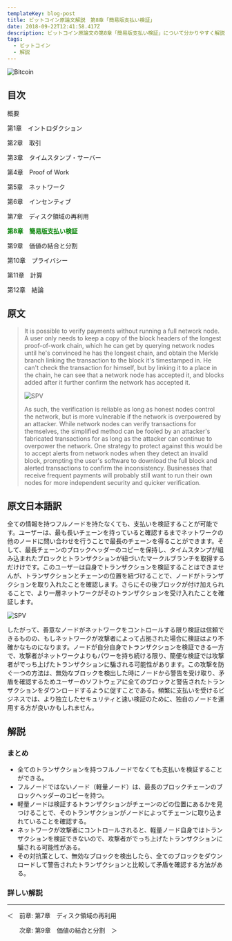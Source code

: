 ```yaml
---
templateKey: blog-post
title: ビットコイン原論文解説　第8章「簡易版支払い検証」
date: 2018-09-22T12:41:58.417Z
description: ビットコイン原論文の第8章「簡易版支払い検証」について分かりやすく解説します。
tags:
  - ビットコイン
  - 解説
---
```

![Bitcoin](/img/bitcoin-header.jpg)

## 目次

概要

第1章　イントロダクション

第2章　取引

第3章　タイムスタンプ・サーバー

第4章　Proof of Work

第5章　ネットワーク

第6章　インセンティブ

第7章　ディスク領域の再利用

**<font color="Green">第8章　簡易版支払い検証</font>**

第9章　価値の結合と分割

第10章　プライバシー

第11章　計算

第12章　結論

## 原文

> It is possible to verify payments without running a full network node. A user only needs to keep a copy of the block headers of the longest proof-of-work chain, which he can get by querying network nodes until he's convinced he has the longest chain, and obtain the Merkle branch linking the transaction to the block it's timestamped in. He can't check the transaction for himself, but by linking it to a place in the chain, he can see that a network node has accepted it, and blocks added after it further confirm the network has accepted it.
>
> ![SPV](/img/bitcoin_spv_pdf.png)
>
> As such, the verification is reliable as long as honest nodes control the network, but is more vulnerable if the network is overpowered by an attacker. While network nodes can verify transactions for themselves, the simplified method can be fooled by an attacker's fabricated transactions for as long as the attacker can continue to overpower the network. One strategy to protect against this would be to accept alerts from network nodes when they detect an invalid block, prompting the user's software to download the full block and alerted transactions to confirm the inconsistency. Businesses that receive frequent payments will probably still want to run their own nodes for more independent security and quicker verification.

## 原文日本語訳

全ての情報を持つフルノードを持たなくても、支払いを検証することが可能です。ユーザーは、最も長いチェーンを持っていると確認するまでネットワークの他のノードに問い合わせを行うことで最長のチェーンを得ることができます。そして、最長チェーンのブロックヘッダーのコピーを保持し、タイムスタンプが組み込まれたブロックとトランザクションが紐づいたマークルブランチを取得するだけけです。このユーザーは自身でトランザクションを検証することはできませんが、トランザクションとチェーンの位置を紐づけることで、ノードがトランザクションを取り入れたことを確認します。さらにその後ブロックが付け加えられることで、より一層ネットワークがそのトランザクションを受け入れたことを確証します。

![SPV](/img/bitcoin_spv_pdf.png)

したがって、善意なノードがネットワークをコントロールする限り検証は信頼できるものの、もしネットワークが攻撃者によって占拠された場合に検証はより不確かなものになります。ノードが自分自身でトランザクションを検証できる一方で、攻撃者がネットワークよりもパワーを持ち続ける限り、簡便な検証では攻撃者がでっち上げたトランザクションに騙される可能性があります。この攻撃を防ぐ一つの方法は、無効なブロックを検出した時にノードから警告を受け取り、矛盾を確認するためユーザーのソフトウェアに全てのブロックと警告されたトランザクションをダウンロードするように促すことである。頻繁に支払いを受けるビジネスでは、より独立したセキュリティと速い検証のために、独自のノードを運用する方が良いかもしれません。

## 解説

### まとめ

* 全てのトランザクションを持つフルノードでなくても支払いを検証することができる。
* フルノードではないノード（軽量ノード）は、最長のブロックチェーンのブロックヘッダーのコピーを持つ。
* 軽量ノードは検証するトランザクションがチェーンのどの位置にあるかを見つけることで、そのトランザクションがノードによってチェーンに取り込まれていることを確認する。
* ネットワークが攻撃者にコントロールされると、軽量ノード自身ではトランザクションを検証できないので、攻撃者がでっち上げたトランザクションに騙される可能性がある。
* その対抗策として、無効なブロックを検出したら、全てのブロックをダウンロードして警告されたトランザクションと比較して矛盾を確認する方法がある。

### 詳しい解説

<hr>
＜　前章: 第7章　ディスク領域の再利用

　　次章: 第9章　価値の結合と分割　＞
